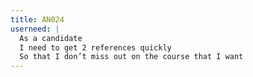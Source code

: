 ```yaml
---
title: AN024
userneed: |
  As a candidate
  I need to get 2 references quickly
  So that I don’t miss out on the course that I want
---
```

